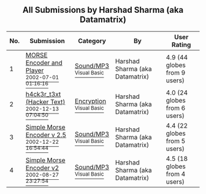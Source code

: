 ﻿<div align="center">

## All Submissions by Harshad Sharma \(aka Datamatrix\)

</div>

No.  | Submission | Category | By   | User Rating
---- | ---------- | -------- | ---- | -----------
1 | [MORSE Encoder and Player<br /><sup>2002-07-01 01:16:16</sup>](https://github.com/Planet-Source-Code/harshad-sharma-aka-datamatrix-morse-encoder-and-player__1-36390) | [Sound/MP3<br /><sup>Visual Basic</sup>](../ByCategory/sound-mp3__1-45.md) | Harshad Sharma \(aka Datamatrix\) | 4.9 (44 globes from 9 users)
2 | [h4ck3r\_t3xt \(Hacker Text\)<br /><sup>2002-12-13 07:04:50</sup>](https://github.com/Planet-Source-Code/harshad-sharma-aka-datamatrix-h4ck3r-t3xt-hacker-text__1-43228) | [Encryption<br /><sup>Visual Basic</sup>](../ByCategory/encryption__1-48.md) | Harshad Sharma \(aka Datamatrix\) | 4.0 (24 globes from 6 users)
3 | [Simple Morse Encoder v 2\.5<br /><sup>2002-12-22 16:54:44</sup>](https://github.com/Planet-Source-Code/harshad-sharma-aka-datamatrix-simple-morse-encoder-v-2-5__1-43227) | [Sound/MP3<br /><sup>Visual Basic</sup>](../ByCategory/sound-mp3__1-45.md) | Harshad Sharma \(aka Datamatrix\) | 4.4 (22 globes from 5 users)
4 | [Simple Morse Encoder v2<br /><sup>2002-08-27 23:27:54</sup>](https://github.com/Planet-Source-Code/harshad-sharma-aka-datamatrix-simple-morse-encoder-v2__1-40670) | [Sound/MP3<br /><sup>Visual Basic</sup>](../ByCategory/sound-mp3__1-45.md) | Harshad Sharma \(aka Datamatrix\) | 4.5 (18 globes from 4 users)

